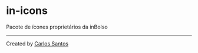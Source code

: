 # in-icons #

Pacote de ícones proprietários da inBolso
_________

Created by [Carlos Santos](https://github.com/carlossantos74)